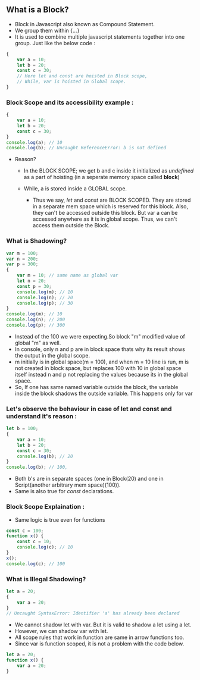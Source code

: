 ## What is a Block?

-   Block in Javascript also known as Compound Statement.
-   We group them within {...}
-   It is used to combine multiple javascript statements together into one group. Just like the below code :

```js
{
    var a = 10;
    let b = 20;
    const c = 30;
    // Here let and const are hoisted in Block scope,
    // While, var is hoisted in Global scope.
}
```

### Block Scope and its accessibility example :

```js
{
    var a = 10;
    let b = 20;
    const c = 30;
}
console.log(a); // 10
console.log(b); // Uncaught ReferenceError: b is not defined
```

-   Reason?

    -   In the BLOCK SCOPE; we get b and c inside it initialized as _undefined_ as a part of hoisting (in a seperate memory space called **block**)
    -   While, a is stored inside a GLOBAL scope.

        -   Thus we say, _let_ and _const_ are BLOCK SCOPED. They are stored in a separate mem space which is reserved for this block. Also, they can't be accessed outside this block. But var a can be accessed anywhere as it is in global scope. Thus, we can't access them outside the Block.

### What is Shadowing?

```js
var m = 100;
var n = 200;
var p = 300;
{
    var m = 10; // same name as global var
    let n = 20;
    const p = 30;
    console.log(m); // 10
    console.log(n); // 20
    console.log(p); // 30
}
console.log(m); // 10
console.log(n); // 200
console.log(p); // 300
```

-   Instead of the 100 we were expecting.So block "m" modified value of global "m" as well.
-   In console, only n and p are in block space thats why its result shows the output in the global scope.
-   m initially is in global space(m = 100), and when m = 10 line is run, m is not created in block space, but replaces 100 with 10 in global space itself instead n and p not replacing the values because its in the global space.
-   So, If one has same named variable outside the block, the variable inside the block shadows the outside variable. This happens only for var

### Let's observe the behaviour in case of let and const and understand it's reason :

```js
let b = 100;
{
    var a = 10;
    let b = 20;
    const c = 30;
    console.log(b); // 20
}
console.log(b); // 100,
```

-   Both b's are in separate spaces (one in Block(20) and one in Script(another arbitrary mem space)(100)).
-   Same is also true for _const_ declarations.

### Block Scope Explaination :

-   Same logic is true even for functions

```js
const c = 100;
function x() {
    const c = 10;
    console.log(c); // 10
}
x();
console.log(c); // 100
```

### What is Illegal Shadowing?

```js
let a = 20;
{
    var a = 20;
}
// Uncaught SyntaxError: Identifier 'a' has already been declared
```

-   We cannot shadow let with var. But it is valid to shadow a let using a let.
-   However, we can shadow var with let.
-   All scope rules that work in function are same in arrow functions too.
-   Since var is function scoped, it is not a problem with the code below.

```js
let a = 20;
function x() {
    var a = 20;
}
```

